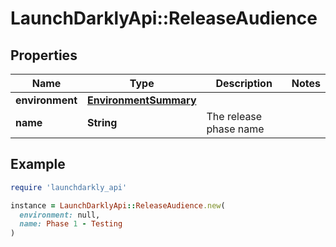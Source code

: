 # LaunchDarklyApi::ReleaseAudience

## Properties

| Name | Type | Description | Notes |
| ---- | ---- | ----------- | ----- |
| **environment** | [**EnvironmentSummary**](EnvironmentSummary.md) |  |  |
| **name** | **String** | The release phase name |  |

## Example

```ruby
require 'launchdarkly_api'

instance = LaunchDarklyApi::ReleaseAudience.new(
  environment: null,
  name: Phase 1 - Testing
)
```

